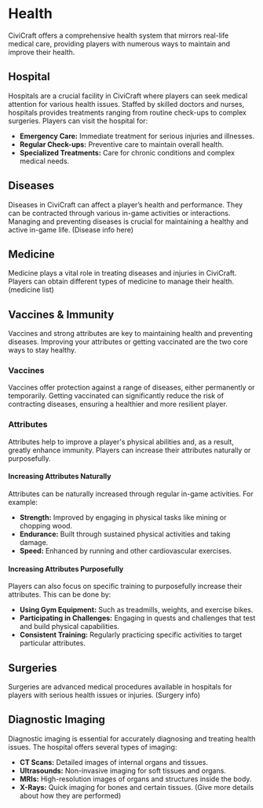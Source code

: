 # Health

CiviCraft offers a comprehensive health system that mirrors real-life medical care, providing players with numerous ways to maintain and improve their health.

## Hospital
Hospitals are a crucial facility in CiviCraft where players can seek medical attention for various health issues. Staffed by skilled doctors and nurses, hospitals provides treatments ranging from routine check-ups to complex surgeries. Players can visit the hospital for:
- **Emergency Care:** Immediate treatment for serious injuries and illnesses.
- **Regular Check-ups:** Preventive care to maintain overall health.
- **Specialized Treatments:** Care for chronic conditions and complex medical needs.

## Diseases
Diseases in CiviCraft can affect a player’s health and performance. They can be contracted through various in-game activities or interactions. Managing and preventing diseases is crucial for maintaining a healthy and active in-game life.
(Disease info here)

## Medicine
Medicine plays a vital role in treating diseases and injuries in CiviCraft. Players can obtain different types of medicine to manage their health. (medicine list)

## Vaccines & Immunity
Vaccines and strong attributes are key to maintaining health and preventing diseases. Improving your attributes or getting vaccinated are the two core ways to stay healthy. 

### Vaccines
Vaccines offer protection against a range of diseases, either permanently or temporarily. Getting vaccinated can significantly reduce the risk of contracting diseases, ensuring a healthier and more resilient player.

### Attributes
Attributes help to improve a player's physical abilities and, as a result, greatly enhance immunity. Players can increase their attributes naturally or purposefully.

#### Increasing Attributes Naturally
Attributes can be naturally increased through regular in-game activities. For example:
- **Strength:** Improved by engaging in physical tasks like mining or chopping wood.
- **Endurance:** Built through sustained physical activities and taking damage.
- **Speed:** Enhanced by running and other cardiovascular exercises.

#### Increasing Attributes Purposefully
Players can also focus on specific training to purposefully increase their attributes. This can be done by:
- **Using Gym Equipment:** Such as treadmills, weights, and exercise bikes.
- **Participating in Challenges:** Engaging in quests and challenges that test and build physical capabilities.
- **Consistent Training:** Regularly practicing specific activities to target particular attributes.

## Surgeries
Surgeries are advanced medical procedures available in hospitals for players with serious health issues or injuries. (Surgery info)

## Diagnostic Imaging
Diagnostic imaging is essential for accurately diagnosing and treating health issues. The hospital offers several types of imaging:
- **CT Scans:** Detailed images of internal organs and tissues.
- **Ultrasounds:** Non-invasive imaging for soft tissues and organs.
- **MRIs:** High-resolution images of organs and structures inside the body.
- **X-Rays:** Quick imaging for bones and certain tissues.
  (Give more details about how they are performed)



